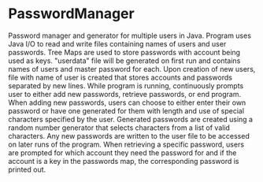 # PasswordManager
Password manager and generator for multiple users in Java. Program uses Java I/O to read and write files containing names of users and user passwords. Tree Maps are used to store passwords with account being used as keys. "userdata" file will be generated on first run and contains names of users and master password for each. Upon creation of new users, file with name of user is created that stores accounts and passwords separated by new lines. While program is running, continuously prompts user to either add new passwords, retrieve passwords, or end program. When adding new passwords, users can choose to either enter their own password or have one generated for them with length and use of special characters specified by the user. Generated passwords are created using a random number generator that selects characters from a list of valid characters. Any new passwords are written to the user file to be accessed on later runs of the program. When retrieving a specific password, users are prompted for which account they need the password for and if the account is a key in the passwords map, the corresponding password is printed out.
